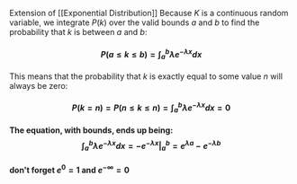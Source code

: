 Extension of [[Exponential Distribution]]
Because $K$ is a continuous random variable, we integrate $P(k)$ over the valid bounds $a$ and $b$ to find the probability that $k$ is between $a$ and $b$: 
#### $$P(a\leq k\leq b) = \int^{b}_{a}\lambda e^{-\lambda x}dx$$
This means that the probability that $k$ is exactly equal to some value $n$ will always be zero:
#### $$P(k=n)=P(n\leq k \leq n)=\int^{b}_{a}\lambda e^{-\lambda x}dx=0$$
#### The equation, with bounds, ends up being: $$\int^{b}_{a}\lambda e^{-\lambda x}dx=-e^{-\lambda x}|^{b}_{a}=e^{\lambda a}-e^{-\lambda b}$$
#### don't forget $e^0=1$ and $e^{- \infty}=0$ 

